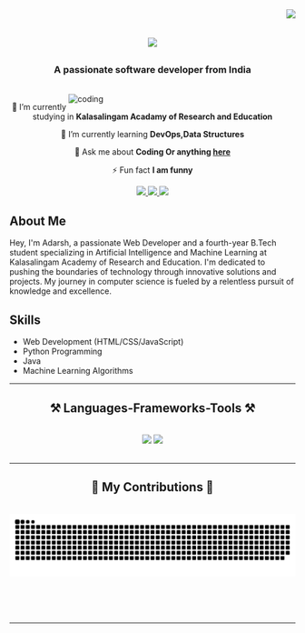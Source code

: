 

<img align="right" src="https://visitor-badge.laobi.icu/badge?page_id=salesp07.salesp07" />

<h1 align="center">
    <img src="https://readme-typing-svg.herokuapp.com/?font=Righteous&size=35&center=true&vCenter=true&width=500&height=70&duration=4000&lines=Hi+There!+👋;+I'm+Hemanth+Sai!;" />
</h1>

<h3 align="center">A passionate software developer from India</h3>

<br/>
<img align="right" alt="coding" width="400" src="https://user-images.githubusercontent.com/55389276/140866485-8fb1c876-9a8f-4d6a-98dc-08c4981eaf70.gif">

<div align="center">
 
 🔭 I’m currently studying in **Kalasalingam Acadamy of Research and Education**
 
 🌱 I’m currently learning **DevOps,Data Structures**

💬 Ask me about **Coding Or anything [here](https://github.com/Hemanth-sai-reddy/Hemanth-sai-reddy/issues)**

⚡ Fun fact **I am funny**

 </div>

 
<div align="center"> 
  <a href="mailto:saireeddy1997@gmail.com">
  <img src="https://img.shields.io/badge/Gmail-333333?style=for-the-badge&logo=gmail&logoColor=red" />
</a>
  <a href="https://bit.ly/4bZaMPL">
    <img src="https://img.shields.io/badge/LinkedIn-0077B5?style=for-the-badge&logo=linkedin&logoColor=white" target="_blank" />
  </a>
  <a href="https://basavaportfolio.netlify.app/" target="_blank">
     <img src="https://img.shields.io/badge/Portfolio-FF5722?style=for-the-badge&logo=todoist&logoColor=white" target="_blank" /> <!-- sqlite, safari, google-chrome are other good icon options -->
  </a>
</div>

 
 
## About Me
Hey, I'm Adarsh, a passionate Web Developer and a fourth-year B.Tech student specializing in Artificial Intelligence and Machine Learning at Kalasalingam Academy of Research and Education. I'm dedicated to pushing the boundaries of technology through innovative solutions and projects. My journey in computer science is fueled by a relentless pursuit of knowledge and excellence.


## Skills
- Web Development (HTML/CSS/JavaScript)
- Python Programming
- Java
- Machine Learning Algorithms
  



 <hr/>
 
<h2 align="center">⚒️ Languages-Frameworks-Tools ⚒️</h2>
<br/>
<div align="center">
    <img src="https://skillicons.dev/icons?i=react,bootstrap,mui,html,css,vscode,github,figma,tailwind,git,r" />
    <img src="https://skillicons.dev/icons?i=nodejs,python,javascript,typescript,express,firebase,mongodb,c,java,nextjs,mysql,flask" /><br>
</div>

<br/>
<hr/>

<div align="center">
  <h2>🐍 My Contributions 🐍</h2>
  <br>
  <img alt="snake eating my contributions" src="https://raw.githubusercontent.com/salesp07/salesp07/output/github-contribution-grid-snake.svg" />
  
  <br/><br/><br/>
</div>

<hr/>

<br/>





